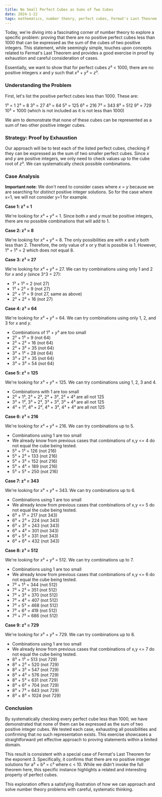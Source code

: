 ```yaml
---
title: No Small Perfect Cubes as Sums of Two Cubes
date: 2024-1-22
tags: mathematics, number theory, perfect cubes, Fermat's Last Theorem
---
```


Today, we're diving into a fascinating corner of number theory to explore a specific problem: proving that there are no positive perfect cubes less than 1000 that can be expressed as the sum of the cubes of two positive integers. This statement, while seemingly simple, touches upon concepts related to Fermat's Last Theorem and provides a good exercise in proof by exhaustion and careful consideration of cases.

Essentially, we want to show that for perfect cubes *z*³ < 1000, there are no positive integers *x* and *y* such that *x*³ + *y*³ = *z*³.

### Understanding the Problem

First, let's list the positive perfect cubes less than 1000. These are:

1³ = 1
2³ = 8
3³ = 27
4³ = 64
5³ = 125
6³ = 216
7³ = 343
8³ = 512
9³ = 729
10³ = 1000 (which is not included as it is not less than 1000)

We aim to demonstrate that none of these cubes can be represented as a sum of two other positive integer cubes.

### Strategy: Proof by Exhaustion

Our approach will be to test each of the listed perfect cubes, checking if they can be expressed as the sum of two smaller perfect cubes. Since *x* and *y* are positive integers, we only need to check values up to the cube root of *z*³. We can systematically check possible combinations.

### Case Analysis

**Important note**: We don't need to consider cases where *x* = *y* because we are searching for _distinct_ positive integer solutions. So for the case where x=1, we will not consider y=1 for example.

**Case 1: z³ = 1**

We're looking for *x*³ + *y*³ = 1. Since both *x* and *y* must be positive integers, there are no possible combinations that will add to 1.

**Case 2: z³ = 8**

We're looking for *x*³ + *y*³ = 8. The only possibilities are with *x* and *y* both less than 2. Therefore, the only value of x or y that is possible is 1. However, 1³ + 1³ = 2 which does not equal 8.

**Case 3: z³ = 27**

We're looking for *x*³ + *y*³ = 27. We can try combinations using only 1 and 2 for *x* and *y* (since 3^3 = 27):
* 1³ + 1³ = 2 (not 27)
* 1³ + 2³ = 9 (not 27)
* 2³ + 1³ = 9 (not 27, same as above)
* 2³ + 2³ = 16 (not 27)

**Case 4: z³ = 64**

We're looking for *x*³ + *y*³ = 64. We can try combinations using only 1, 2, and 3 for *x* and *y*.
* Combinations of 1³ + *y*³ are too small
* 2³ + 1³ = 9 (not 64)
* 2³ + 2³ = 16 (not 64)
* 2³ + 3³ = 35 (not 64)
* 3³ + 1³ = 28 (not 64)
* 3³ + 2³ = 35 (not 64)
* 3³ + 3³ = 54 (not 64)

**Case 5: z³ = 125**

We're looking for *x*³ + *y*³ = 125. We can try combinations using 1, 2, 3 and 4.
* Combinations with 1 are too small
* 2³ + 1³, 2³ + 2³, 2³ + 3³, 2³ + 4³ are all not 125
* 3³ + 1³, 3³ + 2³, 3³ + 3³, 3³ + 4³ are all not 125
* 4³ + 1³, 4³ + 2³, 4³ + 3³, 4³ + 4³ are all not 125

**Case 6: z³ = 216**

We're looking for *x*³ + *y*³ = 216. We can try combinations up to 5.
* Combinations using 1 are too small
* We already know from previous cases that combinations of x,y <= 4 do not equal the cube being tested.
* 5³ + 1³ = 126 (not 216)
* 5³ + 2³ = 133 (not 216)
* 5³ + 3³ = 152 (not 216)
* 5³ + 4³ = 189 (not 216)
* 5³ + 5³ = 250 (not 216)

**Case 7: z³ = 343**

We're looking for *x*³ + *y*³ = 343. We can try combinations up to 6.
* Combinations using 1 are too small
* We already know from previous cases that combinations of x,y <= 5 do not equal the cube being tested.
* 6³ + 1³ = 217 (not 343)
* 6³ + 2³ = 224 (not 343)
* 6³ + 3³ = 243 (not 343)
* 6³ + 4³ = 301 (not 343)
* 6³ + 5³ = 331 (not 343)
* 6³ + 6³ = 432 (not 343)

**Case 8: z³ = 512**

We're looking for *x*³ + *y*³ = 512. We can try combinations up to 7.
* Combinations using 1 are too small
* We already know from previous cases that combinations of x,y <= 6 do not equal the cube being tested.
* 7³ + 1³ = 344 (not 512)
* 7³ + 2³ = 351 (not 512)
* 7³ + 3³ = 370 (not 512)
* 7³ + 4³ = 407 (not 512)
* 7³ + 5³ = 468 (not 512)
* 7³ + 6³ = 419 (not 512)
* 7³ + 7³ = 686 (not 512)

**Case 9: z³ = 729**

We're looking for *x*³ + *y*³ = 729. We can try combinations up to 8.
* Combinations using 1 are too small
* We already know from previous cases that combinations of x,y <= 7 do not equal the cube being tested.
* 8³ + 1³ = 513 (not 729)
* 8³ + 2³ = 520 (not 729)
* 8³ + 3³ = 547 (not 729)
* 8³ + 4³ = 576 (not 729)
* 8³ + 5³ = 631 (not 729)
* 8³ + 6³ = 704 (not 729)
* 8³ + 7³ = 643 (not 729)
* 8³ + 8³ = 1024 (not 729)

### Conclusion

By systematically checking every perfect cube less than 1000, we have demonstrated that none of them can be expressed as the sum of two positive integer cubes. We tested each case, exhausting all possibilities and confirming that no such representation exists. This exercise showcases a straightforward yet effective approach to proving statements within a limited domain.

This result is consistent with a special case of Fermat's Last Theorem for the exponent 3. Specifically, it confirms that there are no positive integer solutions for a³ + b³ = c³ where c < 10. While we didn't invoke the full theorem here, this specific instance highlights a related and interesting property of perfect cubes.

This exploration offers a satisfying illustration of how we can approach and solve number theory problems with careful, systematic thinking.